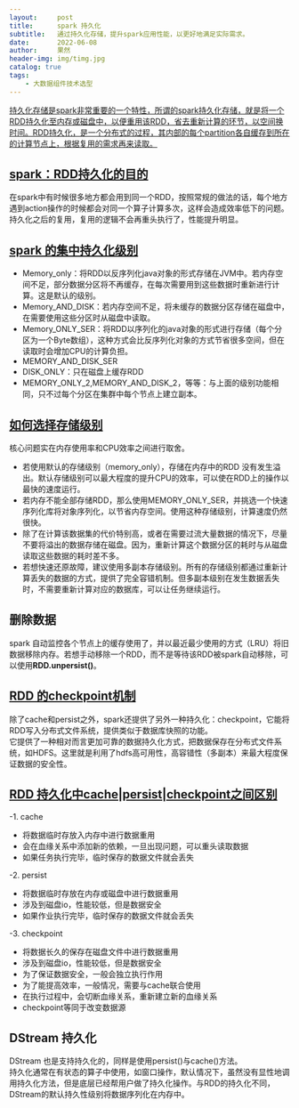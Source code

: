 ```yaml
---
layout:     post
title:      spark 持久化
subtitle:   通过持久化存储，提升spark应用性能，以更好地满足实际需求。
date:       2022-06-08
author:     果然
header-img: img/timg.jpg
catalog: true
tags:
    - 大数据组件技术选型
---  
```


[持久化存储是spark非常重要的一个特性，所谓的spark持久化存储，就是将一个RDD持久化至内存或磁盘中，以便重用该RDD，省去重新计算的环节，以空间换时间。RDD持久化，是一个分布式的过程，其内部的每个partition各自缓存到所在的计算节点上，根据复用的需求再来读取。](https://cloud.tencent.com/developer/article/1760389)  
## [spark：RDD持久化的目的](https://zhuanlan.zhihu.com/p/405567388)  
在spark中有时候很多地方都会用到同一个RDD，按照常规的做法的话，每个地方遇到action操作的时候都会对同一个算子计算多次，这样会造成效率低下的问题。  
持久化之后的复用，复用的逻辑不会再重头执行了，性能提升明显。  
## [spark 的集中持久化级别](https://dongkelun.com/2018/06/03/sparkCacheAndPersist/)   
* Memory_only：将RDD以反序列化java对象的形式存储在JVM中。若内存空间不足，部分数据分区将不再缓存，在每次需要用到这些数据时重新进行计算。这是默认的级别。  
* Memory_AND_DISK：若内存空间不足，将未缓存的数据分区存储在磁盘中，在需要使用这些分区时从磁盘中读取。  
* Memory_ONLY_SER：将RDD以序列化的java对象的形式进行存储（每个分区为一个Byte数组），这种方式会比反序列化对象的方式节省很多空间，但在读取时会增加CPU的计算负担。  
* MEMORY_AND_DISK_SER  
* DISK_ONLY：只在磁盘上缓存RDD  
* MEMORY_ONLY_2,MEMORY_AND_DISK_2，等等：与上面的级别功能相同，只不过每个分区在集群中每个节点上建立副本。  
  
## [如何选择存储级别](https://dongkelun.com/2018/06/03/sparkCacheAndPersist/)  
核心问题实在内存使用率和CPU效率之间进行取舍。  
* 若使用默认的存储级别（memory_only），存储在内存中的RDD 没有发生溢出。默认存储级别可以最大程度的提升CPU的效率，可以使在RDD上的操作以最快的速度运行。  
* 若内存不能全部存储RDD，那么使用MEMORY_ONLY_SER，并挑选一个快速序列化库将对象序列化，以节省内存空间。使用这种存储级别，计算速度仍然很快。  
* 除了在计算该数据集的代价特别高，或者在需要过流大量数据的情况下，尽量不要将溢出的数据存储在磁盘。因为，重新计算这个数据分区的耗时与从磁盘读取这些数据的耗时差不多。  
* 若想快速还原故障，建议使用多副本存储级别。所有的存储级别都通过重新计算丢失的数据的方式，提供了完全容错机制。但多副本级别在发生数据丢失时，不需要重新计算对应的数据库，可以让任务继续运行。  

## 删除数据  
spark 自动监控各个节点上的缓存使用了，并以最近最少使用的方式（LRU）将旧数据移除内存。若想手动移除一个RDD，而不是等待该RDD被spark自动移除，可以使用**RDD.unpersist()**。  
## [RDD 的checkpoint机制](https://cloud.tencent.com/developer/article/1760389)    
除了cache和persist之外，spark还提供了另外一种持久化：checkpoint，它能将RDD写入分布式文件系统，提供类似于数据库快照的功能。   
它提供了一种相对而言更加可靠的数据持久化方式，把数据保存在分布式文件系统，如HDFS。这里就是利用了hdfs高可用性，高容错性（多副本）来最大程度保证数据的安全性。    
## [RDD 持久化中cache|persist|checkpoint之间区别](https://zhuanlan.zhihu.com/p/405567388)  
-1. cache  
* 将数据临时存放入内存中进行数据重用  
* 会在血缘关系中添加新的依赖，一旦出现问题，可以重头读取数据  
* 如果任务执行完毕，临时保存的数据文件就会丢失  
  
-2. persist  
* 将数据临时存放在内存或磁盘中进行数据重用  
* 涉及到磁盘io，性能较低，但是数据安全  
* 如果作业执行完毕，临时保存的数据文件就会丢失  
  
-3. checkpoint 
* 将数据长久的保存在磁盘文件中进行数据重用  
* 涉及到磁盘io，性能较低，但是数据安全  
* 为了保证数据安全，一般会独立执行作用  
* 为了能提高效率，一般情况，需要与cache联合使用  
* 在执行过程中，会切断血缘关系，重新建立新的血缘关系  
* checkpoint等同于改变数据源  

## DStream 持久化  
DStream 也是支持持久化的，同样是使用persist()与cache()方法。  
持久化通常在有状态的算子中使用，如窗口操作，默认情况下，虽然没有显性地调用持久化方法，但是底层已经帮用户做了持久化操作。与RDD的持久化不同，DStream的默认持久性级别将数据序列化在内存中。    





  
  

 















  
  



 
